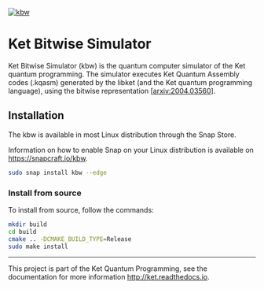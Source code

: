 [![kbw](https://snapcraft.io//kbw/badge.svg)](https://snapcraft.io/kbw)

# Ket Bitwise Simulator

Ket Bitwise Simulator (kbw) is the quantum computer simulator of the Ket
quantum programming. The simulator executes Ket Quantum Assembly codes (.kqasm)
generated by the libket (and the Ket quantum programming language), using the
bitwise representation [[arxiv:2004.03560](https://arxiv.org/abs/2004.03560)]. 

## Installation

The kbw is available in most Linux distribution through the Snap Store.

Information on how to enable Snap on your Linux distribution is available on
https://snapcraft.io/kbw.

```bash
sudo snap install kbw --edge
```

### Install from source 

To install from source, follow the commands:

```bash
mkdir build
cd build
cmake .. -DCMAKE_BUILD_TYPE=Release
sudo make install
```

-----------

This project is part of the Ket Quantum Programming, see the documentation for
more information http://ket.readthedocs.io.
